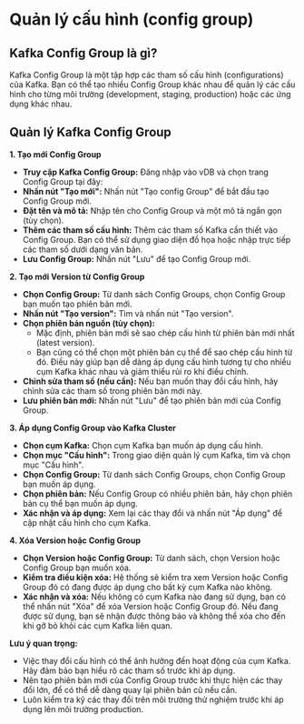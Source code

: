 # Quản lý cấu hình (config group)

## Kafka Config Group là gì?

Kafka Config Group là một tập hợp các tham số cấu hình (configurations) của Kafka. Bạn có thể tạo nhiều Config Group khác nhau để quản lý các cấu hình cho từng môi trường (development, staging, production) hoặc các ứng dụng khác nhau.

## Quản lý Kafka Config Group

**1. Tạo mới Config Group**

* **Truy cập Kafka Config Group:** Đăng nhập vào vDB và chọn trang Config Group tại đây:
* **Nhấn nút "Tạo mới":** Nhấn nút "Tạo config Group" để bắt đầu tạo Config Group mới.
* **Đặt tên và mô tả:** Nhập tên cho Config Group và một mô tả ngắn gọn (tùy chọn).
* **Thêm các tham số cấu hình:** Thêm các tham số Kafka cần thiết vào Config Group. Bạn có thể sử dụng giao diện đồ họa hoặc nhập trực tiếp các tham số dưới dạng văn bản.
* **Lưu Config Group:** Nhấn nút "Lưu" để tạo Config Group mới.

**2. Tạo mới Version từ Config Group**

* **Chọn Config Group:** Từ danh sách Config Groups, chọn Config Group bạn muốn tạo phiên bản mới.
* **Nhấn nút "Tạo version":** Tìm và nhấn nút "Tạo version".
* **Chọn phiên bản nguồn (tùy chọn):**
  * Mặc định, phiên bản mới sẽ sao chép cấu hình từ phiên bản mới nhất (latest version).
  * Bạn cũng có thể chọn một phiên bản cụ thể để sao chép cấu hình từ đó. Điều này giúp bạn dễ dàng áp dụng cấu hình tương tự cho nhiều cụm Kafka khác nhau và giảm thiểu rủi ro khi điều chỉnh.
* **Chỉnh sửa tham số (nếu cần):** Nếu bạn muốn thay đổi cấu hình, hãy chỉnh sửa các tham số trong phiên bản mới này.
* **Lưu phiên bản mới:** Nhấn nút "Lưu" để tạo phiên bản mới của Config Group.

**3. Áp dụng Config Group vào Kafka Cluster**

* **Chọn cụm Kafka:** Chọn cụm Kafka bạn muốn áp dụng cấu hình.
* **Chọn mục "Cấu hình":** Trong giao diện quản lý cụm Kafka, tìm và chọn mục "Cấu hình".
* **Chọn Config Group:** Từ danh sách Config Groups, chọn Config Group bạn muốn áp dụng.
* **Chọn phiên bản:** Nếu Config Group có nhiều phiên bản, hãy chọn phiên bản cụ thể bạn muốn áp dụng.
* **Xác nhận và áp dụng:** Xem lại các thay đổi và nhấn nút "Áp dụng" để cập nhật cấu hình cho cụm Kafka.

**4. Xóa Version hoặc Config Group**

* **Chọn Version hoặc Config Group:** Từ danh sách, chọn Version hoặc Config Group bạn muốn xóa.
* **Kiểm tra điều kiện xóa:** Hệ thống sẽ kiểm tra xem Version hoặc Config Group đó có đang được áp dụng cho bất kỳ cụm Kafka nào không.
* **Xác nhận và xóa:** Nếu không có cụm Kafka nào đang sử dụng, bạn có thể nhấn nút "Xóa" để xóa Version hoặc Config Group đó. Nếu đang được sử dụng, bạn sẽ nhận được thông báo và không thể xóa cho đến khi gỡ bỏ khỏi các cụm Kafka liên quan.

**Lưu ý quan trọng:**

* Việc thay đổi cấu hình có thể ảnh hưởng đến hoạt động của cụm Kafka. Hãy đảm bảo bạn hiểu rõ các tham số trước khi áp dụng.
* Nên tạo phiên bản mới của Config Group trước khi thực hiện các thay đổi lớn, để có thể dễ dàng quay lại phiên bản cũ nếu cần.
* Luôn kiểm tra kỹ các thay đổi trên môi trường thử nghiệm trước khi áp dụng lên môi trường production.
